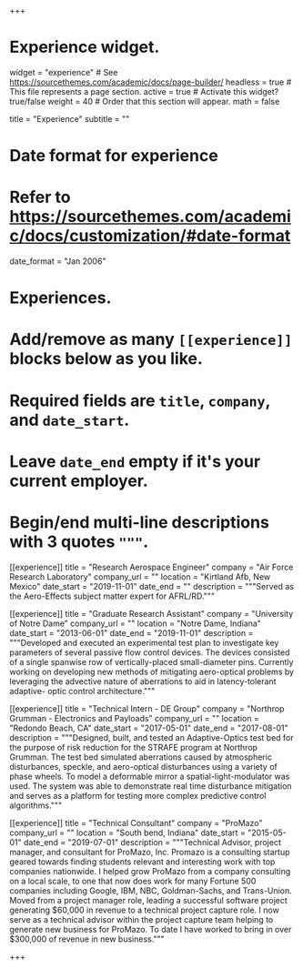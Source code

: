 +++
# Experience widget.
widget = "experience"  # See https://sourcethemes.com/academic/docs/page-builder/
headless = true  # This file represents a page section.
active = true  # Activate this widget? true/false
weight = 40  # Order that this section will appear.
math =  false

title = "Experience"
subtitle = ""

# Date format for experience
#   Refer to https://sourcethemes.com/academic/docs/customization/#date-format
date_format = "Jan 2006"

# Experiences.
#   Add/remove as many `[[experience]]` blocks below as you like.
#   Required fields are `title`, `company`, and `date_start`.
#   Leave `date_end` empty if it's your current employer.
#   Begin/end multi-line descriptions with 3 quotes `"""`.
[[experience]]
  title = "Research Aerospace Engineer"
  company = "Air Force Research Laboratory"
  company_url = ""
  location = "Kirtland Afb, New Mexico"
  date_start = "2019-11-01"
  date_end = ""
  description = """Served as the Aero-Effects subject matter expert for AFRL/RD."""

[[experience]]
  title = "Graduate Research Assistant"
  company = "University of Notre Dame"
  company_url = ""
  location = "Notre Dame, Indiana"
  date_start = "2013-06-01"
  date_end = "2019-11-01"
  description = """Developed and executed an experimental test plan to investigate key parameters of several
passive flow control devices. The devices consisted of a single spanwise row of vertically-placed small-diameter pins. Currently working on developing new methods of mitigating aero-optical problems by leveraging the advective nature of aberrations to aid in latency-tolerant adaptive- optic control architecture."""

[[experience]]
  title = "Technical Intern - DE Group"
  company = "Northrop Grumman -  Electronics and Payloads"
  company_url = ""
  location = "Redondo Beach, CA"
  date_start = "2017-05-01"
  date_end = "2017-08-01"
  description = """Designed, built, and tested an Adaptive-Optics test bed for the purpose of risk reduction for the STRAFE program at Northrop Grumman.  The test bed simulated aberrations caused by atmospheric disturbances, speckle, and aero-optical disturbances using a variety of phase wheels.  To model a deformable mirror a spatial-light-modulator was used.  The system was able to demonstrate real time disturbance mitigation and serves as a platform for testing more complex predictive control algorithms."""

[[experience]]
  title = "Technical Consultant"
  company = "ProMazo"
  company_url = ""
  location = "South bend, Indiana"
  date_start = "2015-05-01"
  date_end = "2019-07-01"
  description = """Technical Advisor, project manager, and consultant for ProMazo, Inc.  Promazo is a consulting startup geared towards finding students relevant and interesting work with top companies nationwide. I helped grow ProMazo from a company consulting on a local scale, to one that now does work for many Fortune 500 companies including Google, IBM, NBC, Goldman-Sachs, and Trans-Union.  Moved from a project manager role, leading a successful software project generating $60,000 in revenue to a technical project capture role.  I now serve as a technical advisor within the project capture team helping to generate new business for ProMazo.  To date I have worked to bring in over $300,000 of revenue in new business."""

+++
